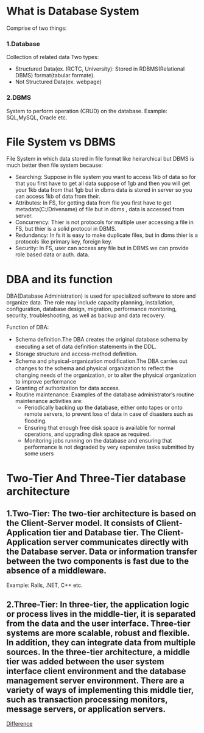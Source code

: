# What is Database System
Comprise of two things:

### 1.Database

Collection of related data
Two types:
- Structured Data(ex. IRCTC, University): Stored in RDBMS(Relational DBMS) format(tabular formate).
- Not Structured Data(ex. webpage)

### 2.DBMS

System to perform operation (CRUD) on the database.
Example: SQL,MySQL, Oracle etc.

# File System vs DBMS

File System in which data stored in file format like heirarchical but DBMS is much better then file system because:

- Searching: Suppose in file system you want to access 1kb of data so for that you first have to get all data suppose of 1gb and then you will get your 1kb data from that 1gb but in dbms data is stored in server so you can access 1kb of data from their. 
- Attributes: In FS, for getting data from file you first have to get metadata(C:/Drivename) of file but in dbms , data is accessed from server.
- Concurrency: Thier is not protocols for multiple user accessing a file in FS, but thier is a solid protocol in DBMS.
- Redundancy: In fs it is easy to make duplicate files, but in dbms thier is a protocols like primary key, foreign key.
- Security: In FS, user can access any file but in DBMS we can provide role based data or auth. data.

# DBA and its function

DBA(Database Administration) is used for specialized software to store and organize data. The role may include capacity planning, installation, configuration, database design, migration, performance monitoring, security, troubleshooting, as well as backup and data recovery.

Function of DBA:

- Schema deﬁnition.The DBA creates the original database schema by executing a set of data deﬁnition statements in the DDL.
- Storage structure and access-method deﬁnition.
- Schema and physical-organization modiﬁcation.The DBA carries out changes to the schema and physical organization to reﬂect the changing needs of the organization, or to alter the physical organization to improve performance
- Granting of authorization for data access.
- Routine maintenance:
  Examples of the database administrator’s routine maintenance activities are:
  - Periodically backing up the database, either onto tapes or onto remote servers, to prevent loss of data in case of disasters such as ﬂooding.
  - Ensuring that enough free disk space is available for normal operations, and upgrading disk space as required.
  - Monitoring jobs running on the database and ensuring that performance is not degraded by very expensive tasks submitted by some users

# Two-Tier And Three-Tier database architecture

## 1.Two-Tier: The two-tier architecture is based on the Client-Server model. It consists of Client-Application tier and Database tier. The Client-Application server communicates directly with the Database server. Data or information transfer between the two components is fast due to the absence of a middleware.
Example: Rails, .NET, C++ etc.

## 2.Three-Tier: In three-tier, the application logic or process lives in the middle-tier, it is separated from the data and the user interface. Three-tier systems are more scalable, robust and flexible. In addition, they can integrate data from multiple sources. In the three-tier architecture, a middle tier was added between the user system interface client environment and the database management server environment. There are a variety of ways of implementing this middle tier, such as transaction processing monitors, message servers, or application servers.

[Difference](https://www.geeksforgeeks.org/difference-between-two-tier-and-three-tier-database-architecture/)
